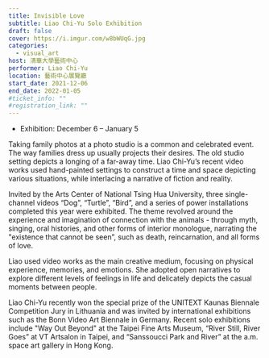```yaml
---
title: Invisible Love
subtitle: Liao Chi-Yu Solo Exhibition
draft: false
cover: https://i.imgur.com/w8bWUqG.jpg
categories:
  - visual_art
host: 清華大學藝術中心
performer: Liao Chi-Yu
location: 藝術中心展覽廳
start_date: 2021-12-06
end_date: 2022-01-05
#ticket_info: ""
#registration_link: ""
---
```

* Exhibition: December 6 – January 5


Taking family photos at a photo studio is a common and celebrated event. The way families dress up usually projects their desires. The old studio setting depicts a longing of a far-away time. Liao Chi-Yu’s recent video works used hand-painted settings to construct a time and space depicting various situations, while interlacing a narrative of fiction and reality.
 

Invited by the Arts Center of National Tsing Hua University, three single-channel videos “Dog”, “Turtle”, “Bird”, and a series of power installations completed this year were exhibited. The theme revolved around the experience and imagination of connection with the animals - through myth, singing, oral histories, and other forms of interior monologue, narrating the "existence that cannot be seen”, such as death, reincarnation, and all forms of love.
 

Liao used video works as the main creative medium, focusing on physical experience, memories, and emotions. She adopted open narratives to explore different levels of feelings in life and delicately depicts the casual moments between people. 
 

Liao Chi-Yu recently won the special prize of the UNITEXT Kaunas Biennale Competition Jury in Lithuania and was invited by international exhibitions such as the Bonn Video Art Biennale in Germany. Recent solo exhibitions include "Way Out Beyond" at the Taipei Fine Arts Museum, “River Still, River Goes” at VT Artsalon in Taipei, and “Sanssoucci Park and River” at the a.m. space art gallery in Hong Kong.
